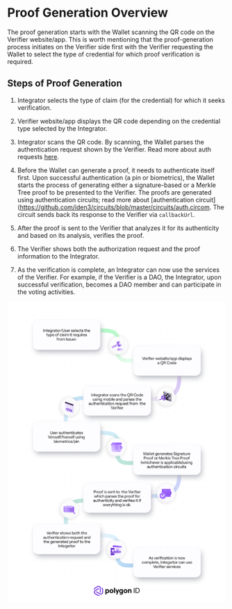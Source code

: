 # Proof Generation Overview
 
The proof generation starts with the Wallet scanning the QR code on the Verifier website/app. This is worth mentioning that the proof-generation process initiates on the Verifier side first with the Verifier requesting the Wallet to select the type of credential for which proof verification is required.
 
## Steps of Proof Generation
 
1. Integrator selects the type of claim (for the credential) for which it seeks verification.
 
2. Verifier website/app displays the QR code depending on the credential type selected by the Integrator.
 
3. Integrator scans the QR code. By scanning, the Wallet parses the authentication request shown by the Verifier. Read more about auth requests [here](../iden3comm/auth-requests.md#type-of-authorization-requests).
 
 
4. Before the Wallet can generate a proof, it needs to authenticate itself first. Upon successful authentication (a pin or biometrics), the Wallet starts the process of generating either a signature-based or a Merkle Tree proof to be presented to the Verifier. The proofs are generated using authentication circuits; read more about [authentication circuit](https://github.com/iden3/circuits/blob/master/circuits/auth.circom. The circuit sends back its response to the Verifier via `callbackUrl`. 
 
6. After the proof is sent to the Verifier that analyzes it for its authenticity and based on its analysis, verifies the proof.
 
7. The Verifier shows both the authorization request and the proof information to the Integrator.
 
8. As the verification is complete, an Integrator can now use the services of the Verifier. For example, if the Verifier is a DAO, the Integrator, upon successful verification, becomes a DAO member and can participate in the voting activities. 
 

 <div align="center">
<img src= "../../../../imgs/proof-generation.png" alt="Proof Generation"  align="center" width="500"/>
</div>


